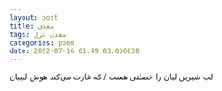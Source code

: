 ```yaml
---
layout: post
title: سعدی
tags: سعدی غزل
categories: poem
date: 2022-07-16 01:49:03.036038
---
```


لب شیرین لبان را خصلتی هست / که غارت می‌کند هوش لبیبان